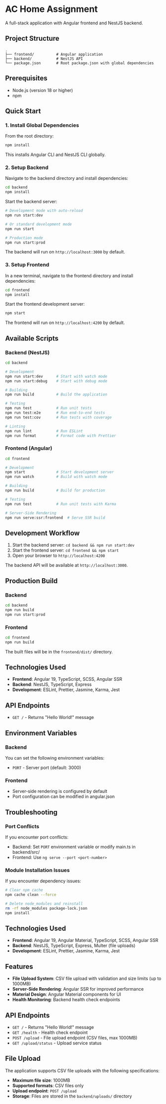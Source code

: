 # AC Home Assignment

A full-stack application with Angular frontend and NestJS backend.

## Project Structure

```
.
├── frontend/          # Angular application
├── backend/           # NestJS API
└── package.json       # Root package.json with global dependencies
```

## Prerequisites

- Node.js (version 18 or higher)
- npm

## Quick Start

### 1. Install Global Dependencies

From the root directory:

```bash
npm install
```

This installs Angular CLI and NestJS CLI globally.

### 2. Setup Backend

Navigate to the backend directory and install dependencies:

```bash
cd backend
npm install
```

Start the backend server:

```bash
# Development mode with auto-reload
npm run start:dev

# Or standard development mode
npm run start

# Production mode
npm run start:prod
```

The backend will run on `http://localhost:3000` by default.

### 3. Setup Frontend

In a new terminal, navigate to the frontend directory and install dependencies:

```bash
cd frontend
npm install
```

Start the frontend development server:

```bash
npm start
```

The frontend will run on `http://localhost:4200` by default.

## Available Scripts

### Backend (NestJS)

```bash
cd backend

# Development
npm run start:dev      # Start with watch mode
npm run start:debug    # Start with debug mode

# Building
npm run build          # Build the application

# Testing
npm run test           # Run unit tests
npm run test:e2e       # Run end-to-end tests
npm run test:cov       # Run tests with coverage

# Linting
npm run lint           # Run ESLint
npm run format         # Format code with Prettier
```

### Frontend (Angular)

```bash
cd frontend

# Development
npm start              # Start development server
npm run watch          # Build with watch mode

# Building
npm run build          # Build for production

# Testing
npm run test           # Run unit tests with Karma

# Server-Side Rendering
npm run serve:ssr:frontend  # Serve SSR build
```

## Development Workflow

1. Start the backend server: `cd backend && npm run start:dev`
2. Start the frontend server: `cd frontend && npm start`
3. Open your browser to `http://localhost:4200`

The backend API will be available at `http://localhost:3000`.

## Production Build

### Backend

```bash
cd backend
npm run build
npm run start:prod
```

### Frontend

```bash
cd frontend
npm run build
```

The built files will be in the `frontend/dist/` directory.

## Technologies Used

- **Frontend**: Angular 19, TypeScript, SCSS, Angular SSR
- **Backend**: NestJS, TypeScript, Express
- **Development**: ESLint, Prettier, Jasmine, Karma, Jest

## API Endpoints

- `GET /` - Returns "Hello World!" message

## Environment Variables

### Backend

You can set the following environment variables:

- `PORT` - Server port (default: 3000)

### Frontend

- Server-side rendering is configured by default
- Port configuration can be modified in angular.json

## Troubleshooting

### Port Conflicts

If you encounter port conflicts:

- Backend: Set `PORT` environment variable or modify main.ts in backend/src/
- Frontend: Use `ng serve --port <port-number>`

### Module Installation Issues

If you encounter dependency issues:

```bash
# Clear npm cache
npm cache clean --force

# Delete node_modules and reinstall
rm -rf node_modules package-lock.json
npm install
```

## Technologies Used

- **Frontend**: Angular 19, Angular Material, TypeScript, SCSS, Angular SSR
- **Backend**: NestJS, TypeScript, Express, Multer (file uploads)
- **Development**: ESLint, Prettier, Jasmine, Karma, Jest

## Features

- **File Upload System**: CSV file upload with validation and size limits (up to 1000MB)
- **Server-Side Rendering**: Angular SSR for improved performance
- **Material Design**: Angular Material components for UI
- **Health Monitoring**: Backend health check endpoints

## API Endpoints

- `GET /` - Returns "Hello World!" message
- `GET /health` - Health check endpoint
- `POST /upload` - File upload endpoint (CSV files, max 1000MB)
- `GET /upload/status` - Upload service status

## File Upload

The application supports CSV file uploads with the following specifications:

- **Maximum file size**: 1000MB
- **Supported formats**: CSV files only
- **Upload endpoint**: `POST /upload`
- **Storage**: Files are stored in the `backend/uploads/` directory